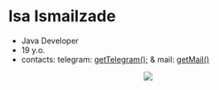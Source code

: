 # Isa Ismailzade
- Java Developer
- 19 y.o.
- contacts: telegram: [getTelegram();](https://t.me/isa_ismailzade) & mail: [getMail()](isaismailzade.work@gmail.com)

<!---
IsaIsmailzade/IsaIsmailzade is a ✨ special ✨ repository because its `README.md` (this file) appears on your GitHub profile.
You can click the Preview link to take a look at your changes.
--->
<p align="center">
  <a href="">
    <img src="https://skillicons.dev/icons?i=java,spring,docker,kafka,kubernetes,postman,prometheus,hibernate,gradle,maven,postgres,mysql,mongodb,redis,jquery,jenkins,git,idea" />
  </a>
</p>
